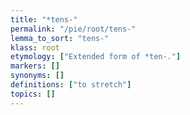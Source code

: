 ```yaml
---
title: "*tens-"
permalink: "/pie/root/tens-"
lemma_to_sort: "tens-"
klass: root
etymology: ["Extended form of *ten-."]
markers: []
synonyms: []
definitions: ["to stretch"]
topics: []
---
```

